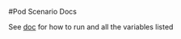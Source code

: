 #Pod Scenario Docs

See [doc](https://github.com/cloud-bulldozer/kraken-hub/blob/main/docs/pod-scenarios.md) for how to run and all the variables listed
